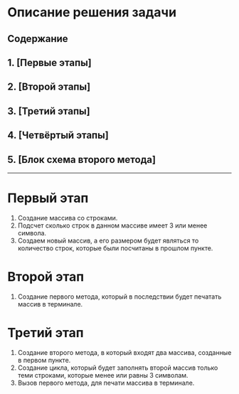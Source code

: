 # **Описание решения задачи**
## Содержание
## 1. [Первые этапы]
## 2. [Второй этапы]
## 3. [Третий этапы]
## 4. [Четвёртый этапы]
## 5. [Блок схема второго метода]
---
# Первый этап
1. Создание массива со строками.
2. Подсчет сколько строк в данном массиве имеет 3 или менее символа.
3. Создаем новый массив, а его размером будет являться то количество строк, которые были посчитаны в прошлом пункте.

# Второй этап
1. Создание первого метода, который в последствии будет печатать массив в терминале.

# Третий этап
1. Создание второго метода, в который входят два массива, созданные в первом пункте.
2. Создание цикла, который будет заполнять второй массив только теми строками, которые менее или равны 3 символам. 
3. Вызов первого метода, для печати массива в терминале.
